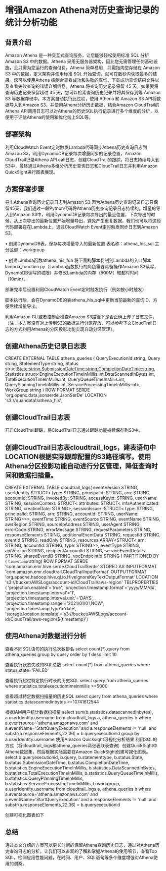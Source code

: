 # 增强Amazon Athena对历史查询记录的统计分析功能

## 背景介绍
Amazon Athena 是一种交互式查询服务，让您能够轻松使用标准 SQL 分析 Amazon S3 中的数据。Athena 采用无服务器架构，因此您无需管理任何基础设施，且只需为您运行的查询付费。Athena 简单易用，只需指向您存储在 Amazon S3 中的数据，定义架构并使用标准 SQL 开始查询。就可在数秒内获取最多的结果。您可以使用Athena 控制台查看成功和失败的查询、下载成功查询结果文件以及查看失败查询的错误详细信息。Athena 将查询历史记录保留 45 天。如果要将查询历史记录保留超过 45 天，您可以检索查询历史记录并将其保存到等 Amazon S3 等数据存储中。本方案自动执行此过程，使用 Athena 和 Amazon S3 API将数据导入到Amazon S3，并使用Athena分析历史数据，结合Amazon CloudTrail的Athena API调用日志可以对Athena的历史SQL执行记录进行多个维度的分析，以便用于评估Athena的使用和优化线上SQL等。

## 部署架构
利用CloudWatch Event定时触发Lambda代码同步Athena历史查询日志到Amazon S3，利用DynamoDB记录每次增量同步的记录位置，Amazon CloudTrail记录Athena API call日志，创建CloudTrail的跟踪，将日志持续导入到S3中，最终通过Athena多维分析历史查询日志和CloudTrail日志并利用Amazon QuickSight进行图表展现。
 
## 方案部署步骤

导出Athena查询历史记录日志到Amazon S3
因为Athena历史查询记录日志只保留45天，我们通过一段Python代码将Athena历史查询记录日志持续的，增量的导入到Amazon S3中，利用DynamoDB记录每次导出的最近位置，下次导出的时候，从上次导出的最新位置开始增量导出，避免产生重复数据，我们也可以将这段代码部署在在Lambda上，通过CloudWatch Event定时触发同步日志到Amazon S3。

•	创建DynamoDB表，保存每次增量导入的最新位置
表名称：athena_his_sql
主分区键：workgroup
 

•	创建Lambda函数athena_his_fun
将下面的脚本复制到Lambda的入口脚本lambda_function.py（Lambda函数执行的角色需要具备操作Amazon S3读写，DynamoDB读写的权限）并修改Lambda的内存（500M）和超时时间（10min）。

部署完毕后设置利用CloudWatch Event定时触发执行（例如按小时触发）
 
脚本执行后，会在DynamoDB的表athena_his_sql中更新当前最新的查询ID，方便后续增量导出。
 
利用Amazon CLI或者控制台检查Amazon S3路径下是否正确上传了日志文件，（注：本方案没有对上传到S3的数据进行分区存放，可以参考下文CloudTrail日志的方式利用Athena的分区投影功能实现自动分区管理）。
 
## 创建Athena历史记录日志表
CREATE EXTERNAL TABLE athena_queries (
    QueryExecutionId string,
    Query string,
    StatementType string,
    Status struct<State:string,SubmissionDateTime:string,CompletionDateTime:string>,
    Statistics struct<EngineExecutionTimeInMillis:int,DataScannedInBytes:int, TotalExecutionTimeInMillis:int, QueryQueueTimeInMillis:int, QueryPlanningTimeInMillis:int, ServiceProcessingTimeInMillis:int>,
    WorkGroup string
)
ROW FORMAT SERDE 'org.openx.data.jsonserde.JsonSerDe'
LOCATION 's3://quandata1/athena_his';

## 创建CloudTrail日志表
开启CloudTrail跟踪，将CloudTrail日志通过跟踪功能持续保存到S3中。
  
## 创建CloudTrail日志表cloudtrail_logs，建表语句中LOCATION根据实际跟踪配置的S3路径填写。使用Athena分区投影功能自动进行分区管理，降低查询时间和数据扫描量。
CREATE EXTERNAL TABLE cloudtrail_logs(
    eventVersion STRING,
    userIdentity STRUCT<
        type: STRING,
        principalId: STRING,
        arn: STRING,
        accountId: STRING,
        invokedBy: STRING,
        accessKeyId: STRING,
        userName: STRING,
        sessionContext: STRUCT<
            attributes: STRUCT<
                mfaAuthenticated: STRING,
                creationDate: STRING>,
            sessionIssuer: STRUCT<
                type: STRING,
                principalId: STRING,
                arn: STRING,
                accountId: STRING,
                userName: STRING>>>,
    eventTime STRING,
    eventSource STRING,
    eventName STRING,
    awsRegion STRING,
    sourceIpAddress STRING,
    userAgent STRING,
    errorCode STRING,
    errorMessage STRING,
    requestParameters STRING,
    responseElements STRING,
    additionalEventData STRING,
    requestId STRING,
    eventId STRING,
    readOnly STRING,
    resources ARRAY<STRUCT<
        arn: STRING,
        accountId: STRING,
        type: STRING>>,
    eventType STRING,
    apiVersion STRING,
    recipientAccountId STRING,
    serviceEventDetails STRING,
    sharedEventID STRING,
    vpcEndpointId STRING
  )
PARTITIONED BY (
   `timestamp` string)
ROW FORMAT SERDE 'com.amazon.emr.hive.serde.CloudTrailSerde'
STORED AS INPUTFORMAT 'com.amazon.emr.cloudtrail.CloudTrailInputFormat'
OUTPUTFORMAT 'org.apache.hadoop.hive.ql.io.HiveIgnoreKeyTextOutputFormat'
LOCATION
  's3://bucket/AWSLogs/account-id/CloudTrail/aws-region'
TBLPROPERTIES (
  'projection.enabled'='true', 
  'projection.timestamp.format'='yyyy/MM/dd', 
  'projection.timestamp.interval'='1', 
  'projection.timestamp.interval.unit'='DAYS', 
  'projection.timestamp.range'='2021/01/01,NOW', 
  'projection.timestamp.type'='date', 
  'storage.location.template'='s3://bucket/AWSLogs/account-id/CloudTrail/aws-region/${timestamp}')

## 使用Athena对数据进行分析

查看不同SQL语句的执行总次数排名
select count(*),query from athena_queries group by query order by 1 desc limit 10

查看执行状态失败的SQL总数
select count(*) from athena_queries where status.state='FAILED'

查看执行超过特定执行时长的历史SQL
select query from athena_queries where statistics.totalexecutiontimeinmillis >=5000

查看超过特定数据扫描量的历史SQL
select query from athena_queries where statistics.datascannedinbytes >=10741612544

根据IAM用户统计数据扫描量
select sum(b.statistics.datascannedinbytes),
a.userIdentity.username 
from 
cloudtrail_logs a,
athena_queries b 
where 
a.eventsource='athena.amazonaws.com' and a.eventName='StartQueryExecution' and 
a.responseElements != 'null' and substr(a.responseElements,22,36) = b.queryexecutionid 
group by 
a.userIdentity.username
使用Amazon Quicksight可视化分析结果
利用SQL的方式（将cloudtrail_logs和athena_queries两张表联表查询）创建QuickSight中Athena数据集，然后根据实际需要在Amazon QuickSight创建可视化图表。
select 
b.queryexecutionid,
b.query,
b.statementtype,
b.status.State,
b.status.SubmissionDateTime,
b.status.CompletionDateTime,
b.statistics.EngineExecutionTimeInMillis,
b.statistics.DataScannedInBytes,
b.statistics.TotalExecutionTimeInMillis,
b.statistics.QueryQueueTimeInMillis,
b.statistics.QueryPlanningTimeInMillis,
b.statistics.ServiceProcessingTimeInMillis,
b.workgroup,
a.userIdentity.username
from 
cloudtrail_logs a,
athena_queries b 
where 
a.eventsource='athena.amazonaws.com' and a.eventName='StartQueryExecution' and 
a.responseElements != 'null' and substr(a.responseElements,22,36) = b.queryexecutionid 

创建可视化图表如下
 
## 总结
通过本文介绍的方案可以更长时间的保留Athena查询历史日志，通过对Athena历史查询日志的分析，让我们可以直观的了解和掌握Athena的使用细节，查看Top SQL，检测应用性能问题，在时间、用户、SQL语句等多个维度增强对Athena使用的洞察。


